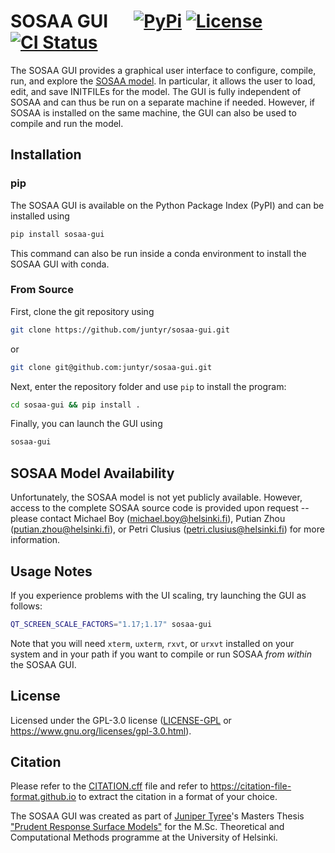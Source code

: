 # SOSAA GUI &emsp; [![PyPi]][pypi] [![License]][gpl-3.0] [![CI Status]][ci-status]

[License]: https://img.shields.io/badge/License-GPL--3.0-blue.svg
[gpl-3.0]: https://www.gnu.org/licenses/gpl-3.0.html

[PyPI]: https://img.shields.io/pypi/v/sosaa-gui
[pypi]: https://pypi.org/project/sosaa-gui

[CI Status]: https://img.shields.io/github/actions/workflow/status/juntyr/sosaa-gui/ci.yml?branch=main&label=CI
[ci-status]: https://github.com/juntyr/sosaa-gui/actions/workflows/ci.yml?query=branch%3Amain

The SOSAA GUI provides a graphical user interface to configure, compile, run, and explore the [SOSAA model](https://www.helsinki.fi/en/researchgroups/multi-scale-modelling/sosaa). In particular, it allows the user to load, edit, and save INITFILEs for the model. The GUI is fully independent of SOSAA and can thus be run on a separate machine if needed. However, if SOSAA is installed on the same machine, the GUI can also be used to compile and run the model.

## Installation

### pip

The SOSAA GUI is available on the Python Package Index (PyPI) and can be installed using
```bash
pip install sosaa-gui
```
This command can also be run inside a conda environment to install the SOSAA GUI with conda.

### From Source

First, clone the git repository using
```bash
git clone https://github.com/juntyr/sosaa-gui.git
```
or
```bash
git clone git@github.com:juntyr/sosaa-gui.git
```

Next, enter the repository folder and use `pip` to install the program:
```bash
cd sosaa-gui && pip install .
```

Finally, you can launch the GUI using
```bash
sosaa-gui
```

## SOSAA Model Availability

Unfortunately, the SOSAA model is not yet publicly available. However, access to the complete SOSAA source code is provided upon request -- please contact Michael Boy (michael.boy@helsinki.fi), Putian Zhou (putian.zhou@helsinki.fi), or Petri Clusius (petri.clusius@helsinki.fi) for more information.

## Usage Notes

If you experience problems with the UI scaling, try launching the GUI as follows:
```bash
QT_SCREEN_SCALE_FACTORS="1.17;1.17" sosaa-gui
```

Note that you will need `xterm`, `uxterm`, `rxvt`, or `urxvt` installed on your system and in your path if you want to compile or run SOSAA *from within* the SOSAA GUI.

## License

Licensed under the GPL-3.0 license ([LICENSE-GPL](LICENSE-GPL) or https://www.gnu.org/licenses/gpl-3.0.html).

## Citation

Please refer to the [CITATION.cff](CITATION.cff) file and refer to https://citation-file-format.github.io to extract the citation in a format of your choice.

The SOSAA GUI was created as part of [Juniper Tyree](https://github.com/juntyr)'s Masters Thesis ["Prudent Response Surface Models"](https://github.com/juntyr/prudent-response-surface-models) for the M.Sc. Theoretical and Computational Methods programme at the University of Helsinki.
